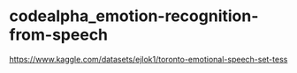 # codealpha_emotion-recognition-from-speech
https://www.kaggle.com/datasets/ejlok1/toronto-emotional-speech-set-tess
